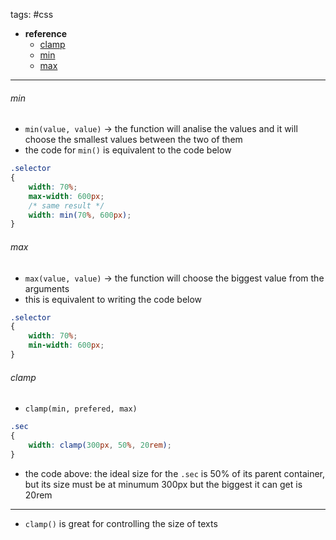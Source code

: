 tags: #css 

- **reference**
	- [clamp](https://developer.mozilla.org/en-US/docs/Web/CSS/clamp)
	- [min](https://developer.mozilla.org/en-US/docs/Web/CSS/min)
	- [max](https://developer.mozilla.org/en-US/docs/Web/CSS/max)
---
###### min
- `min(value, value)` -> the function will analise the values and it will choose the smallest values between the two of them
- the code for `min()` is equivalent to the code below
``` css
.selector
{
	width: 70%;
	max-width: 600px;
	/* same result */
	width: min(70%, 600px);
}
```
###### max
- `max(value, value)` -> the function will choose the biggest value from the arguments
- this is equivalent to writing the code below
``` css
.selector
{
	width: 70%;
	min-width: 600px;
}
```

###### clamp
- `clamp(min, prefered, max)` 
``` css
.sec
{
	width: clamp(300px, 50%, 20rem);
}
```
- the code above: the ideal size for the `.sec` is 50% of its parent container, but its size must be at minumum 300px but the biggest it can get is 20rem
---
- `clamp()` is great for controlling the size of texts